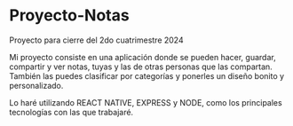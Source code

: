 # Proyecto-Notas
Proyecto para cierre del 2do cuatrimestre 2024

Mi proyecto consiste en una aplicación donde se pueden hacer, guardar, compartir y ver notas, tuyas y las de otras personas que las compartan. También las puedes clasificar por categorías y ponerles un diseño bonito y personalizado.

Lo haré utilizando REACT NATIVE, EXPRESS y NODE, como los principales tecnologías con las que trabajaré.
